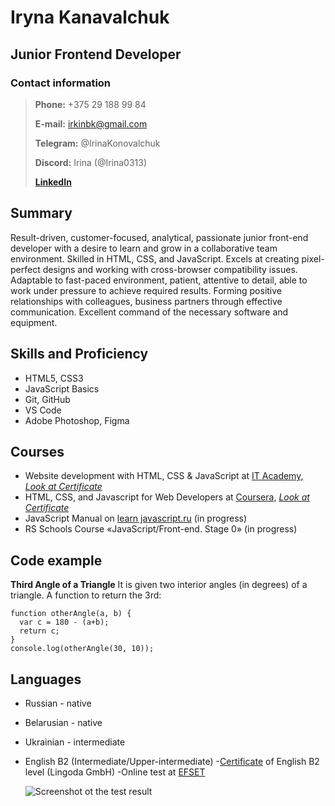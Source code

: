 # Iryna Kanavalchuk

## Junior Frontend Developer

### Contact information
>
>**Phone:**  +375 29 188 99 84
>
>**E-mail:**  irkinbk@gmail.com
>
>**Telegram:**  @IrinaKonovalchuk
>
>**Discord:** Irina (@Irina0313)
>
>**[LinkedIn](https://www.linkedin.com/in/irina-konovalchuk)**  

## Summary

Result-driven, customer-focused, analytical, passionate junior front-end developer with a desire to learn and grow in a collaborative team environment. Skilled in HTML, CSS, and JavaScript. Excels at creating pixel-perfect designs and working with cross-browser compatibility issues.
Adaptable to fast-paced environment, patient, attentive to detail, able to work under pressure to achieve required results. Forming positive relationships with colleagues, business partners through effective communication. Excellent command of the necessary software and equipment.

## Skills and Proficiency

- HTML5, CSS3
- JavaScript Basics
- Git, GitHub
- VS Code
- Adobe Photoshop, Figma

## Courses

- Website development with HTML, CSS & JavaScript  at   [IT Academy,](https://www.it-academy.by/course/front-end-developer/)
[*Look at Certificate*]( https://www.it-academy.by/)
- HTML, CSS, and Javascript for Web Developers at [Coursera,](https://www.coursera.org/learn/html-css-javascript-for-web-developers)
[*Look at Certificate*](https://www.coursera.org/account/accomplishments/certificate/8D9VH2LH3AM9)
- JavaScript Manual on  [learn
javascript.ru](https://learn.javascript.ru/)  (in progress)
- RS Schools Course «JavaScript/Front-end. Stage 0» (in progress)

## Code example

**Third Angle of a Triangle**
It is given two interior angles (in degrees) of a triangle.
A function to return the 3rd:

```
function otherAngle(a, b) {
  var c = 180 - (a+b);
  return c;
}
console.log(otherAngle(30, 10));
```

## Languages

- Russian - native
- Belarusian - native
- Ukrainian - intermediate
- English B2 (Intermediate/Upper-intermediate)
    -[Certificate](https://drive.google.com/file/d/1qPYMi3TjAvLzdkYtqcoWv3h36Y9RpyOZ/view?usp=share_link) of English B2 level (Lingoda GmbH)
    -Online test at [EFSET](https://www.efset.org/quick-check)

    ![Screenshot ot the test result](./images/Eng-sert.jpg)
